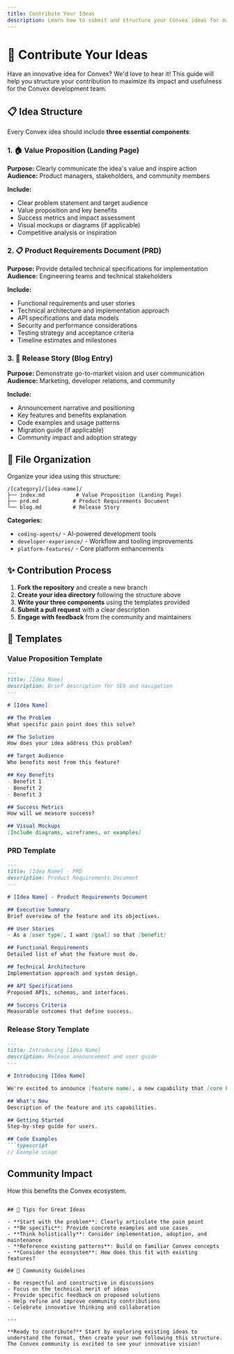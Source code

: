 ```yaml
---
title: Contribute Your Ideas
description: Learn how to submit and structure your Convex ideas for maximum impact.
---
```


# 🚀 Contribute Your Ideas

Have an innovative idea for Convex? We'd love to hear it! This guide will help you structure your contribution to maximize its impact and usefulness for the Convex development team.

## 📋 Idea Structure

Every Convex idea should include **three essential components**:

### 1. 🏠 **Value Proposition** (Landing Page)
**Purpose:** Clearly communicate the idea's value and inspire action  
**Audience:** Product managers, stakeholders, and community members

**Include:**
- Clear problem statement and target audience
- Value proposition and key benefits
- Success metrics and impact assessment
- Visual mockups or diagrams (if applicable)
- Competitive analysis or inspiration

### 2. 📋 **Product Requirements Document (PRD)**
**Purpose:** Provide detailed technical specifications for implementation  
**Audience:** Engineering teams and technical stakeholders

**Include:**
- Functional requirements and user stories
- Technical architecture and implementation approach
- API specifications and data models
- Security and performance considerations
- Testing strategy and acceptance criteria
- Timeline estimates and milestones

### 3. 📖 **Release Story** (Blog Entry)
**Purpose:** Demonstrate go-to-market vision and user communication  
**Audience:** Marketing, developer relations, and community

**Include:**
- Announcement narrative and positioning
- Key features and benefits explanation
- Code examples and usage patterns
- Migration guide (if applicable)
- Community impact and adoption strategy

## 📂 File Organization

Organize your idea using this structure:

```
/[category]/[idea-name]/
├── index.md          # Value Proposition (Landing Page)
├── prd.md           # Product Requirements Document  
└── blog.md          # Release Story
```

**Categories:**
- `coding-agents/` - AI-powered development tools
- `developer-experience/` - Workflow and tooling improvements
- `platform-features/` - Core platform enhancements

## ✨ Contribution Process

1. **Fork the repository** and create a new branch
2. **Create your idea directory** following the structure above
3. **Write your three components** using the templates provided
4. **Submit a pull request** with a clear description
5. **Engage with feedback** from the community and maintainers

## 📝 Templates

### Value Proposition Template
```markdown
---
title: [Idea Name]
description: Brief description for SEO and navigation
---

# [Idea Name]

## The Problem
What specific pain point does this solve?

## The Solution
How does your idea address this problem?

## Target Audience
Who benefits most from this feature?

## Key Benefits
- Benefit 1
- Benefit 2
- Benefit 3

## Success Metrics
How will we measure success?

## Visual Mockups
[Include diagrams, wireframes, or examples]
```

### PRD Template
```markdown
---
title: [Idea Name] - PRD
description: Product Requirements Document
---

# [Idea Name] - Product Requirements Document

## Executive Summary
Brief overview of the feature and its objectives.

## User Stories
- As a [user type], I want [goal] so that [benefit]

## Functional Requirements
Detailed list of what the feature must do.

## Technical Architecture
Implementation approach and system design.

## API Specifications
Proposed APIs, schemas, and interfaces.

## Success Criteria
Measurable outcomes that define success.
```

### Release Story Template
```markdown
---
title: Introducing [Idea Name]
description: Release announcement and user guide
---

# Introducing [Idea Name]

We're excited to announce [feature name], a new capability that [core benefit].

## What's New
Description of the feature and its capabilities.

## Getting Started
Step-by-step guide for users.

## Code Examples
```typescript
// Example usage
```

## Community Impact
How this benefits the Convex ecosystem.
```

## 🎯 Tips for Great Ideas

- **Start with the problem**: Clearly articulate the pain point
- **Be specific**: Provide concrete examples and use cases
- **Think holistically**: Consider implementation, adoption, and maintenance
- **Reference existing patterns**: Build on familiar Convex concepts
- **Consider the ecosystem**: How does this fit with existing features?

## 🤝 Community Guidelines

- Be respectful and constructive in discussions
- Focus on the technical merit of ideas
- Provide specific feedback on proposed solutions
- Help refine and improve community contributions
- Celebrate innovative thinking and collaboration

---

**Ready to contribute?** Start by exploring existing ideas to understand the format, then create your own following this structure. The Convex community is excited to see your innovative vision!